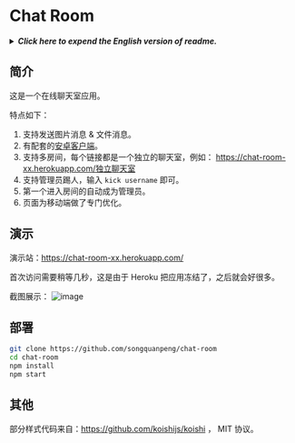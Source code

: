 # Chat Room
<details>
<summary><strong><i>Click here to expend the English version of readme.</i></strong></summary>
<div>

## Description
+ This is a chat room application.
+ No registration required.
+ Completely anonymous.
+ **Each different URL is an independent chat room.**
+ The first person get into the chat room will be the administrator of this chat room.

## Demo
![image](https://user-images.githubusercontent.com/39998050/201881861-e72e91a2-16fb-4709-8f71-561e9f0a4540.png)

## Todo list
- [x] Support send text message.
- [x] Support send image.
- [x] Support share file.
- [x] [Android client](https://github.com/songquanpeng/chat-room-android).
- [x] Support multi chat room.
- [x] Allow admin kick out people.
- [x] Save the username and allow change it.
- [ ] Message frequency limit.

</div>
</details>

## 简介
这是一个在线聊天室应用。

特点如下：
1. 支持发送图片消息 & 文件消息。
2. 有配套的[安卓客户端](https://github.com/songquanpeng/chat-room-android)。
3. 支持多房间，每个链接都是一个独立的聊天室，例如： https://chat-room-xx.herokuapp.com/独立聊天室
4. 支持管理员踢人，输入 `kick username` 即可。
5. 第一个进入房间的自动成为管理员。
6. 页面为移动端做了专门优化。

## 演示
演示站：https://chat-room-xx.herokuapp.com/

首次访问需要稍等几秒，这是由于 Heroku 把应用冻结了，之后就会好很多。

截图展示：
![image](https://user-images.githubusercontent.com/39998050/201881861-e72e91a2-16fb-4709-8f71-561e9f0a4540.png)

## 部署
```sh
git clone https://github.com/songquanpeng/chat-room
cd chat-room
npm install
npm start
```

## 其他
部分样式代码来自：https://github.com/koishijs/koishi ， MIT 协议。
